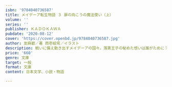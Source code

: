 ```yaml
---
isbn: '9784040736587'
title: メイデーア転生物語 ３ 扉の向こうの魔法使い（上）
volume: ''
series: ''
publisher: ＫＡＤＯＫＡＷＡ
pubdate: '2020-08-12'
cover: 'https://cover.openbd.jp/9784040736587.jpg'
author: 友麻碧／著 雨壱絵穹／イラスト
description: 戦いに備え動き出すメイデーアの国々。落第王子の秘めた想いは誰がために？
price: '660'
genre: 文庫
target: 一般
format: 文庫
content: 日本文学、小説・物語

---
```

